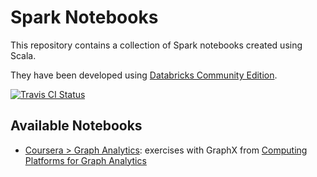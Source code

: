 # Spark Notebooks
This repository contains a collection of Spark notebooks created using Scala.

They have been developed using [Databricks Community Edition](https://databricks.com/blog/2016/02/17/introducing-databricks-community-edition-apache-spark-for-all.html).

[![Travis CI Status](https://travis-ci.org/flopezlasanta/spark-notebooks.svg?branch=master)](https://travis-ci.org/flopezlasanta/spark-notebooks)

## Available Notebooks
* [Coursera > Graph Analytics](https://github.com/flopezlasanta/spark-notebooks/tree/master/coursera/graph_analytics): exercises with GraphX from [Computing Platforms for Graph Analytics](https://www.coursera.org/learn/graph-analytics/home/week/4)

